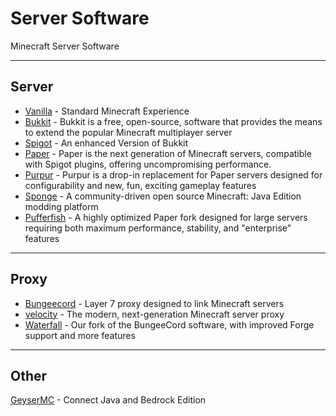 # Server Software

Minecraft Server Software

---

## Server

+ [Vanilla](https://www.minecraft.net/en-us/download/server) - Standard Minecraft Experience
+ [Bukkit](https://getbukkit.org/download/craftbukkit) -  Bukkit is a free, open-source, software that provides the means to extend the popular Minecraft multiplayer server
+ [Spigot](https://www.spigotmc.org/) - An enhanced Version of Bukkit
+ [Paper](https://papermc.io) - Paper is the next generation of Minecraft servers, compatible with Spigot plugins, offering uncompromising performance.
+ [Purpur](https://purpurmc.org) - Purpur is a drop-in replacement for Paper servers designed for configurability and new, fun, exciting gameplay features
+ [Sponge](https://spongepowered.org) - A community-driven open source Minecraft: Java Edition modding platform
+ [Pufferfish](https://pufferfish.host) - A highly optimized Paper fork designed for large servers requiring both maximum performance, stability, and "enterprise" features

---

## Proxy

+ [Bungeecord](https://github.com/SpigotMC/BungeeCord) - Layer 7 proxy designed to link Minecraft servers
+ [velocity](https://papermc.io/downloads#Velocity) - The modern, next-generation Minecraft server proxy
+ [Waterfall](https://papermc.io/downloads#Waterfall) - Our fork of the BungeeCord software, with improved Forge support and more features

---

## Other

[GeyserMC](https://geysermc.org/) - Connect Java and Bedrock Edition
